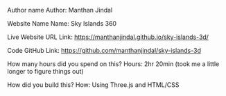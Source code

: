 Author name
Author: Manthan Jindal

Website Name
Name: Sky Islands 360

Live Website URL
Link: https://manthanjindal.github.io/sky-islands-3d/

Code
GitHub Link: https://github.com/manthanjindal/sky-islands-3d

How many hours did you spend on this?
Hours: 2hr 20min (took me a little longer to figure things out)

How did you build this?
How: Using Three.js and HTML/CSS
